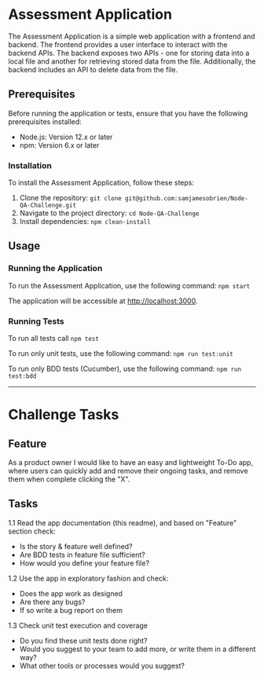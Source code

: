 # Assessment Application

The Assessment Application is a simple web application with a frontend and backend. The frontend provides a user interface to interact with the backend APIs. The backend exposes two APIs - one for storing data into a local file and another for retrieving stored data from the file. Additionally, the backend includes an API to delete data from the file.

## Prerequisites

Before running the application or tests, ensure that you have the following prerequisites installed:

- Node.js: Version 12.x or later
- npm: Version 6.x or later

### Installation

To install the Assessment Application, follow these steps:

1. Clone the repository: `git clone git@github.com:samjamesobrien/Node-QA-Challenge.git`
2. Navigate to the project directory: `cd Node-QA-Challenge`
3. Install dependencies: `npm clean-install`

## Usage

### Running the Application

To run the Assessment Application, use the following command: `npm start`

The application will be accessible at [http://localhost:3000](http://localhost:3000).

### Running Tests

To run all tests call `npm test`

To run only unit tests, use the following command: `npm run test:unit`

To run only BDD tests (Cucumber), use the following command: `npm run test:bdd`

---

# Challenge Tasks

## Feature

As a product owner I would like to have an easy and lightweight To-Do app, where users can quickly add and remove their ongoing tasks, and remove them when complete clicking the "X".

## Tasks

1.1 Read the app documentation (this readme), and based on "Feature" section check:

- Is the story & feature well defined?
- Are BDD tests in feature file sufficient?
- How would you define your feature file?

1.2 Use the app in exploratory fashion and check:

- Does the app work as designed
- Are there any bugs?
- If so write a bug report on them

1.3 Check unit test execution and coverage

- Do you find these unit tests done right?
- Would you suggest to your team to add more, or write them in a different way? 
- What other tools or processes would you suggest?
